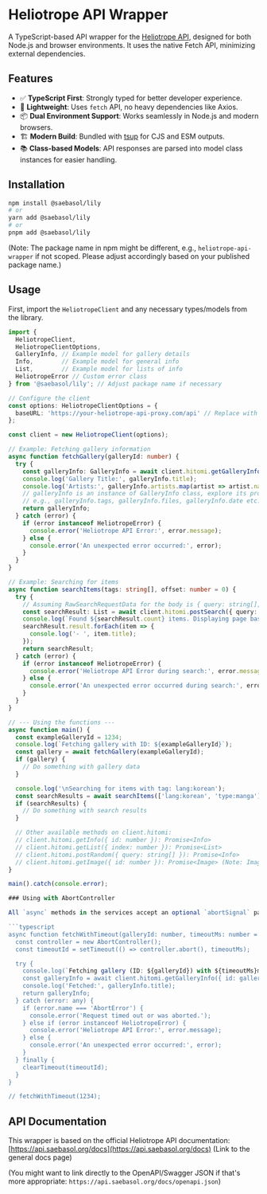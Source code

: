 # Heliotrope API Wrapper

A TypeScript-based API wrapper for the [Heliotrope API](https://api.saebasol.org/docs), designed for both Node.js and browser environments. It uses the native Fetch API, minimizing external dependencies.

## Features

- ✅ **TypeScript First**: Strongly typed for better developer experience.
- 🚀 **Lightweight**: Uses `fetch` API, no heavy dependencies like Axios.
- 📦 **Dual Environment Support**: Works seamlessly in Node.js and modern browsers.
- 🏗️ **Modern Build**: Bundled with [tsup](https://tsup.egoist.dev/) for CJS and ESM outputs.
- 📚 **Class-based Models**: API responses are parsed into model class instances for easier handling.

## Installation

```bash
npm install @saebasol/lily
# or
yarn add @saebasol/lily
# or
pnpm add @saebasol/lily
```

(Note: The package name in npm might be different, e.g., `heliotrope-api-wrapper` if not scoped. Please adjust accordingly based on your published package name.)

## Usage

First, import the `HeliotropeClient` and any necessary types/models from the library.

```typescript
import {
  HeliotropeClient,
  HeliotropeClientOptions,
  GalleryInfo, // Example model for gallery details
  Info,        // Example model for general info
  List,        // Example model for lists of info
  HeliotropeError // Custom error class
} from '@saebasol/lily'; // Adjust package name if necessary

// Configure the client
const options: HeliotropeClientOptions = {
  baseURL: 'https://your-heliotrope-api-proxy.com/api' // Replace with your actual API base URL or proxy
};

const client = new HeliotropeClient(options);

// Example: Fetching gallery information
async function fetchGallery(galleryId: number) {
  try {
    const galleryInfo: GalleryInfo = await client.hitomi.getGalleryInfo({ id: galleryId });
    console.log('Gallery Title:', galleryInfo.title);
    console.log('Artists:', galleryInfo.artists.map(artist => artist.name).join(', '));
    // galleryInfo is an instance of GalleryInfo class, explore its properties
    // e.g., galleryInfo.tags, galleryInfo.files, galleryInfo.date etc.
    return galleryInfo;
  } catch (error) {
    if (error instanceof HeliotropeError) {
      console.error('Heliotrope API Error:', error.message);
    } else {
      console.error('An unexpected error occurred:', error);
    }
  }
}

// Example: Searching for items
async function searchItems(tags: string[], offset: number = 0) {
  try {
    // Assuming RawSearchRequestData for the body is { query: string[], offset: number }
    const searchResult: List = await client.hitomi.postSearch({ query: tags, offset });
    console.log(`Found ${searchResult.count} items. Displaying page based on offset.`);
    searchResult.result.forEach(item => {
      console.log('- ', item.title);
    });
    return searchResult;
  } catch (error) {
    if (error instanceof HeliotropeError) {
      console.error('Heliotrope API Error during search:', error.message);
    } else {
      console.error('An unexpected error occurred during search:', error);
    }
  }
}

// --- Using the functions ---
async function main() {
  const exampleGalleryId = 1234;
  console.log(`Fetching gallery with ID: ${exampleGalleryId}`);
  const gallery = await fetchGallery(exampleGalleryId);
  if (gallery) {
    // Do something with gallery data
  }

  console.log('\nSearching for items with tag: lang:korean');
  const searchResults = await searchItems(['lang:korean', 'type:manga']);
  if (searchResults) {
    // Do something with search results
  }

  // Other available methods on client.hitomi:
  // client.hitomi.getInfo({ id: number }): Promise<Info>
  // client.hitomi.getList({ index: number }): Promise<List>
  // client.hitomi.postRandom({ query: string[] }): Promise<Info>
  // client.hitomi.getImage({ id: number }): Promise<Image> (Note: Image model might need specific handling for binary data or image URLs)
}

main().catch(console.error);

### Using with AbortController

All `async` methods in the services accept an optional `abortSignal` parameter from an `AbortController` to cancel requests.

```typescript
async function fetchWithTimeout(galleryId: number, timeoutMs: number = 5000) {
  const controller = new AbortController();
  const timeoutId = setTimeout(() => controller.abort(), timeoutMs);

  try {
    console.log(`Fetching gallery (ID: ${galleryId}) with ${timeoutMs}ms timeout...`);
    const galleryInfo = await client.hitomi.getGalleryInfo({ id: galleryId, abortSignal: controller.signal });
    console.log('Fetched:', galleryInfo.title);
    return galleryInfo;
  } catch (error: any) {
    if (error.name === 'AbortError') {
      console.error('Request timed out or was aborted.');
    } else if (error instanceof HeliotropeError) {
      console.error('Heliotrope API Error:', error.message);
    } else {
      console.error('An unexpected error occurred:', error);
    }
  } finally {
    clearTimeout(timeoutId);
  }
}

// fetchWithTimeout(1234);
```

## API Documentation

This wrapper is based on the official Heliotrope API documentation:
[https://api.saebasol.org/docs](https://api.saebasol.org/docs) (Link to the general docs page)

(You might want to link directly to the OpenAPI/Swagger JSON if that's more appropriate: `https://api.saebasol.org/docs/openapi.json`)